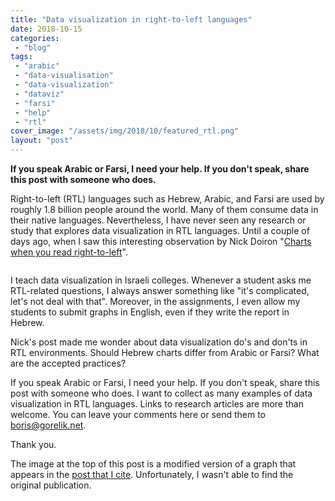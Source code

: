 ```yaml
---
title: "Data visualization in right-to-left languages"
date: 2018-10-15
categories: 
 - "blog"
tags: 
 - "arabic"
 - "data-visualisation"
 - "data-visualization"
 - "dataviz"
 - "farsi"
 - "help"
 - "rtl"
cover_image: "/assets/img/2018/10/featured_rtl.png"
layout: "post"
---
```


**If you speak Arabic or Farsi, I need your help. If you don't speak, share this post with someone who does.**

Right-to-left (RTL) languages such as Hebrew, Arabic, and Farsi are used by roughly 1.8 billion people around the world. Many of them consume data in their native languages. Nevertheless, I have never seen any research or study that explores data visualization in RTL languages. Until a couple of days ago, when I saw this interesting observation by Nick Doiron "[Charts when you read right-to-left](https://medium.com/@mapmeld/charts-when-you-read-right-to-left-614f0a2cf54d)".

<div class="wp-block-image is-style-default"><figure class="aligncenter size-medium"><img src="/assets/img/2020/05/screen-shot-2020-05-11-at-7.50.29.png" alt="" class="wp-image-3234"></figure></div>

I teach data visualization in Israeli colleges. Whenever a student asks me RTL-related questions, I always answer something like "it's complicated, let's not deal with that". Moreover, in the assignments, I even allow my students to submit graphs in English, even if they write the report in Hebrew.

Nick's post made me wonder about data visualization do's and don'ts in RTL environments. Should Hebrew charts differ from Arabic or Farsi? What are the accepted practices?

If you speak Arabic or Farsi, I need your help. If you don't speak, share this post with someone who does. I want to collect as many examples of data visualization in RTL languages. Links to research articles are more than welcome. You can leave your comments here or send them to boris@gorelik.net.

Thank you.

The image at the top of this post is a modified version of a graph that appears in the [post that I cite](https://medium.com/@mapmeld/charts-when-you-read-right-to-left-614f0a2cf54d). Unfortunately, I wasn't able to find the original publication.
